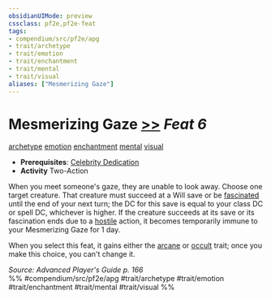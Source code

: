 ```yaml
---
obsidianUIMode: preview
cssclass: pf2e,pf2e-feat
tags:
- compendium/src/pf2e/apg
- trait/archetype
- trait/emotion
- trait/enchantment
- trait/mental
- trait/visual
aliases: ["Mesmerizing Gaze"]
---
```

# Mesmerizing Gaze  [>>](chapter-9-playing-the-game.md#Actions "Two-Action") *Feat 6*  
[archetype](archetype.md "Archetype Feat Trait")  [emotion](emotion.md "Emotion Effect Trait")  [enchantment](enchantment.md "Enchantment School Trait")  [mental](mental.md "Mental Effect Trait")  [visual](visual.md "Visual Effect Trait")  

- **Prerequisites**: [Celebrity Dedication](celebrity-dedication-apg.md)
- **Activity** Two-Action

When you meet someone's gaze, they are unable to look away. Choose one target creature. That creature must succeed at a Will save or be [fascinated](conditions.md#Fascinated) until the end of your next turn; the DC for this save is equal to your class DC or spell DC, whichever is higher. If the creature succeeds at its save or its fascination ends due to a [hostile](conditions.md#Hostile) action, it becomes temporarily immune to your Mesmerizing Gaze for 1 day.

When you select this feat, it gains either the [arcane](arcane.md "Arcane Tradition Trait") or [occult](occult.md "Occult Tradition Trait") trait; once you make this choice, you can't change it.

*Source: Advanced Player's Guide p. 166*  
%% #compendium/src/pf2e/apg #trait/archetype #trait/emotion #trait/enchantment #trait/mental #trait/visual %%